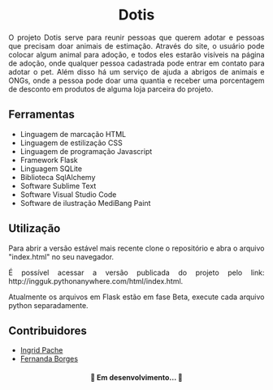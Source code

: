 <h1 align="center">Dotis</h1>
<p align="justify">O projeto Dotis serve para reunir pessoas que querem adotar e pessoas que precisam doar animais de estimação. Através do site, o usuário pode colocar algum animal para adoção, e todos eles estarão visíveis na página de adoção, onde qualquer pessoa cadastrada pode entrar em contato para adotar o pet. Além disso há um serviço de ajuda a abrigos de animais e ONGs, onde a pessoa pode doar uma quantia e receber uma porcentagem de desconto em produtos de alguma loja parceira do projeto.</p>
<h2>Ferramentas</h2>
<ul>
	<li>Linguagem de marcação HTML</li>
	<li>Linguagem de estilização CSS</li>
	<li>Linguagem de programação Javascript</li>
	<li>Framework Flask</li>
	<li>Linguagem SQLite</li>
	<li>Biblioteca SqlAlchemy</li>
	<li>Software Sublime Text</li>
	<li>Software Visual Studio Code</li>
	<li>Software de ilustração MediBang Paint</li>
</ul>
<h2>Utilização</h2>
<p align="justify">Para abrir a versão estável mais recente clone o repositório e abra o arquivo "index.html" no seu navegador.</p>
<p align="justify">É possível acessar a versão publicada do projeto pelo link: http://ingguk.pythonanywhere.com/html/index.html.</p>
<p align="justify">Atualmente os arquivos em Flask estão em fase Beta, execute cada arquivo python separadamente.</p>
<h2>Contribuidores</h2>
<ul>
	<li><a href="https://github.com/ingguk">Ingrid Pache</a></li>
	<li><a href="https://github.com/FernandaBorges">Fernanda Borges</a></li>
</ul>
<h4 align="center"> 
	🚧  Em desenvolvimento...  🚧
</h4>
